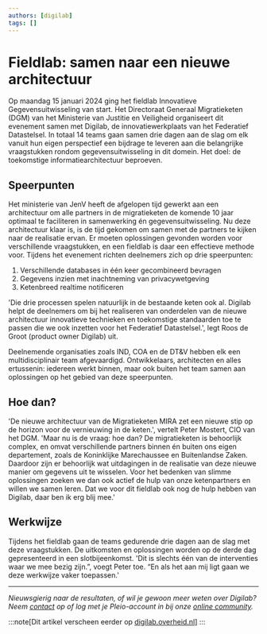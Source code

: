 ```yaml
---
authors: [digilab]
tags: []
---
```


# Fieldlab: samen naar een nieuwe architectuur

Op maandag 15 januari 2024 ging het fieldlab Innovatieve Gegevensuitwisseling
van start. Het Directoraat Generaal Migratieketen (DGM) van het Ministerie van
Justitie en Veiligheid organiseert dit evenement samen met Digilab, de
innovatiewerkplaats van het Federatief Datastelsel. In totaal 14 teams gaan
samen drie dagen aan de slag om elk vanuit hun eigen perspectief een bijdrage te
leveren aan die belangrijke vraagstukken rondom gegevensuitwisseling in dit
domein. Het doel: de toekomstige informatiearchitectuur beproeven.

<!-- truncate -->

## Speerpunten

Het ministerie van JenV heeft de afgelopen tijd gewerkt aan een architectuur om
alle partners in de migratieketen de komende 10 jaar optimaal te faciliteren in
samenwerking én gegevensuitwisseling. Nu deze architectuur klaar is, is de tijd
gekomen om samen met de partners te kijken naar de realisatie ervan. Er moeten
oplossingen gevonden worden voor verschillende vraagstukken, en een fieldlab is
daar een effectieve methode voor. Tijdens het evenement richten deelnemers zich
op drie speerpunten:

1. Verschillende databases in één keer gecombineerd bevragen
2. Gegevens inzien met inachtneming van privacywetgeving
3. Ketenbreed realtime notificeren

'Die drie processen spelen natuurlijk in de bestaande keten ook al. Digilab
helpt de deelnemers om bij het realiseren van onderdelen van de nieuwe
architectuur innovatieve technieken en toekomstige standaarden toe te passen die
we ook inzetten voor het Federatief Datastelsel.', legt Roos de Groot (product
owner Digilab) uit.

Deelnemende organisaties zoals IND, COA en de DT&V hebben elk een
multidisciplinair team afgevaardigd. Ontwikkelaars, architecten en alles
ertussenin: iedereen werkt binnen, maar ook buiten het team samen aan
oplossingen op het gebied van deze speerpunten.

## Hoe dan?

'De nieuwe architectuur van de Migratieketen MIRA zet een nieuwe stip op de
horizon voor de vernieuwing in de keten.', vertelt Peter Mostert, CIO van het
DGM. 'Maar nu is de vraag: hoe dan? De migratieketen is behoorlijk complex, en
omvat verschillende partners binnen én buiten ons eigen departement, zoals de
Koninklijke Marechaussee en Buitenlandse Zaken. Daardoor zijn er behoorlijk wat
uitdagingen in de realisatie van deze nieuwe manier om gegevens uit te wisselen.
Voor het bedenken van slimme oplossingen zoeken we dan ook actief de hulp van
onze ketenpartners en willen we samen leren. Dat we voor dit fieldlab ook nog de
hulp hebben van Digilab, daar ben ik erg blij mee.'

## Werkwijze

Tijdens het fieldlab gaan de teams gedurende drie dagen aan de slag met deze
vraagstukken. De uitkomsten en oplossingen worden op de derde dag gepresenteerd
in een slotbijeenkomst. 'Dit is slechts één van de interventies waar we mee
bezig zijn.”, voegt Peter toe. “En als het aan mij ligt gaan we deze werkwijze
vaker toepassen.'

---

_Nieuwsgierig naar de resultaten, of wil je gewoon meer weten over Digilab? Neem
[contact](https://digilab.overheid.nl/contact/) op of log met je Pleio-account
in bij onze [online community](https://digilab.overheid.nl/chat/)._

:::note[Dit artikel verscheen eerder op
[digilab.overheid.nl](https://digilab.overheid.nl/blog/fieldlab-samen-naar-een-nieuwe-architectuur/)]
:::
